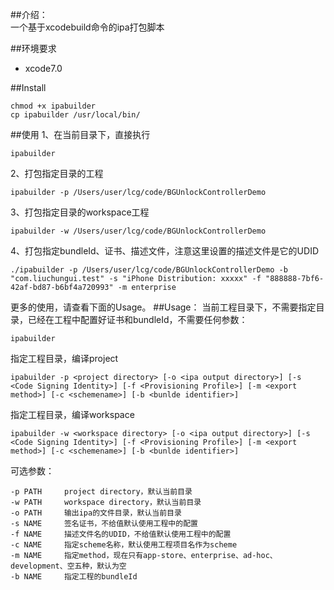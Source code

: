 ##介绍：	
一个基于xcodebuild命令的ipa打包脚本

##环境要求
* xcode7.0

##Install

    chmod +x ipabuilder
    cp ipabuilder /usr/local/bin/

##使用
1、在当前目录下，直接执行

    ipabuilder
2、打包指定目录的工程    

    ipabuilder -p /Users/user/lcg/code/BGUnlockControllerDemo
3、打包指定目录的workspace工程

    ipabuilder -w /Users/user/lcg/code/BGUnlockControllerDemo
4、打包指定bundleId、证书、描述文件，注意这里设置的描述文件是它的UDID
    
    ./ipabuilder -p /Users/user/lcg/code/BGUnlockControllerDemo -b "com.liuchungui.test" -s "iPhone Distribution: xxxxx" -f "888888-7bf6-42af-bd87-b6bf4a720993" -m enterprise
    
更多的使用，请查看下面的Usage。
##Usage： 
当前工程目录下，不需要指定目录，已经在工程中配置好证书和bundleId，不需要任何参数：
	
	ipabuilder    
指定工程目录，编译project    
	
	ipabuilder -p <project directory> [-o <ipa output directory>] [-s <Code Signing Identity>] [-f <Provisioning Profile>] [-m <export method>] [-c <schemename>] [-b <bunlde identifier>]
	
指定工程目录，编译workspace
	
	ipabuilder -w <workspace directory> [-o <ipa output directory>] [-s <Code Signing Identity>] [-f <Provisioning Profile>] [-m <export method>] [-c <schemename>] [-b <bunlde identifier>]

可选参数：  

	-p PATH		project directory，默认当前目录
	-w PATH		workspace directory，默认当前目录
	-o PATH		输出ipa的文件目录，默认当前目录
	-s NAME		签名证书，不给值默认使用工程中的配置
	-f NAME		描述文件名的UDID，不给值默认使用工程中的配置
   	-c NAME     指定scheme名称，默认使用工程项目名作为scheme
   	-m NAME     指定method，现在只有app-store、enterprise、ad-hoc、development、空五种，默认为空
   	-b NAME     指定工程的bundleId
